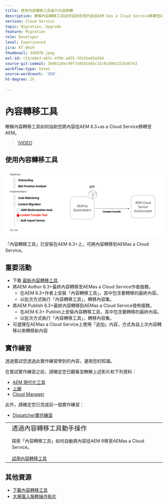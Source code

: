 ```yaml
---
title: 使用內容轉移工具進行內容移轉
description: 瞭解內容轉移工具如何協助您將內容從AEM 6as a Cloud Service移轉至AEM。
version: Cloud Service
topic: Migration, Upgrade
feature: Migration
role: Developer
level: Experienced
jira: KT-8919
thumbnail: 336970.jpeg
exl-id: c51ce8e3-e83c-4f8b-a835-70335ed3a5b9
source-git-commit: 30d6120ec99f7a95414dbc31c0cb002152bd6763
workflow-type: tm+mt
source-wordcount: '359'
ht-degree: 2%

---
```



# 內容轉移工具

瞭解內容轉移工具如何協助您將內容從AEM 6.3+as a Cloud Service移轉至AEM。

>[!VIDEO](https://video.tv.adobe.com/v/336970?quality=12&learn=on)

## 使用內容轉移工具

![內容轉移工具生命週期](../assets/content-transfer-tool.png)

「內容轉移工具」已安裝在AEM 6.3+上，可將內容轉移到AEMas a Cloud Service。

## 重要活動

+ 下載 [最新內容轉移工具](https://experience.adobe.com/#/downloads/content/software-distribution/en/aemcloud.html?fulltext=Content*+Transfer*+Tool*&amp;1_group.propertyvalues.property=.%2Fjcr%3Acontent%2Fmetadata%2Fdc%3AsoftwareType&amp;1_group.propertyvalues.operation=equals&amp;1_group.propertyvalues.0_values=software-type%3Atooling&amp;orderby=%40jcr%3Acontent%2Fjcr%3AlastModified&amp;orderby.sort=desc&amp;layout=list&amp;p.offset=0&amp;p.limit=2).
+ 將AEM Author 6.3+最終內容轉移至AEMas a Cloud Service作者服務。
   + 在AEM 6.3+作者上安裝「內容轉移工具」，其中包含要轉移的最終內容。
   + 以批次方式執行「內容轉移工具」，轉移內容集。
+ 將AEM Publish 6.3+最終內容轉移到AEMas a Cloud Service發佈服務。
   + 在AEM 6.3+ Publish上安裝內容轉移工具，其中包含要轉移的最終內容。
   + 以批次方式執行「內容轉移工具」，轉移內容集。
+ 可選擇在AEMas a Cloud Service上使用「追加」內容，方式為自上次內容轉移以來轉移新內容

## 實作練習

透過嘗試您透過此實作練習學到的內容，運用您的知識。

在嘗試實作練習之前，請確定您已觀看並瞭解上述影片和下列資料：

+ [AEM 現代化工具](../aem-modernization-tools.md)
+ [上線](../onboarding.md)
+ [Cloud Manager](../cloud-manager.md)

此外，請確定您已完成前一個實作練習：

+ [Dispatcher實作練習](../dispatcher.md#hands-on-exercise)

<table style="border-width:0">
    <tr>
        <td style="width:150px">
            <a  rel="noreferrer"
                target="_blank"
                href="https://github.com/adobe/aem-cloud-engineering-video-series-exercises/tree/session6-transfercontent#cloud-acceleration-bootcamp---session-6-content"><img alt="實作練習GitHub存放庫" src="../assets/github.png"/>
            </a>        
        </td>
        <td style="width:100%;margin-bottom:1rem;">
            <div style="font-size:1.25rem;font-weight:400;">透過內容轉移工具動手操作</div>
            <p style="margin:1rem 0">
                探索「內容轉移工具」如何自動將內容從AEM 6移至AEMas a Cloud Service。
            </p>
            <a  rel="noreferrer"
                target="_blank"
                href="https://github.com/adobe/aem-cloud-engineering-video-series-exercises/tree/session6-transfercontent#cloud-acceleration-bootcamp---session-6-content" class="spectrum-Button spectrum-Button--primary spectrum-Button--sizeM">
                <span class="spectrum-Button-label has-no-wrap has-text-weight-bold">試用內容轉移工具</span>
            </a>
        </td>
    </tr>
</table>

## 其他資源

+ [下載內容轉移工具](https://experience.adobe.com/#/downloads/content/software-distribution/en/aemcloud.html?fulltext=Content*+Transfer*+Tool*&amp;1_group.propertyvalues.property=.%2Fjcr%3Acontent%2Fmetadata%2Fdc%3AsoftwareType&amp;1_group.propertyvalues.operation=equals&amp;1_group.propertyvalues.0_values=software-type%3Atooling&amp;orderby=%40jcr%3Acontent%2Fjcr%3AlastModified&amp;orderby.sort=desc&amp;layout=list&amp;p.offset=0&amp;p.limit=2)
+ [大量匯入服務操作影片](https://experienceleague.adobe.com/docs/experience-manager-learn/cloud-service/migration/bulk-import.html)


